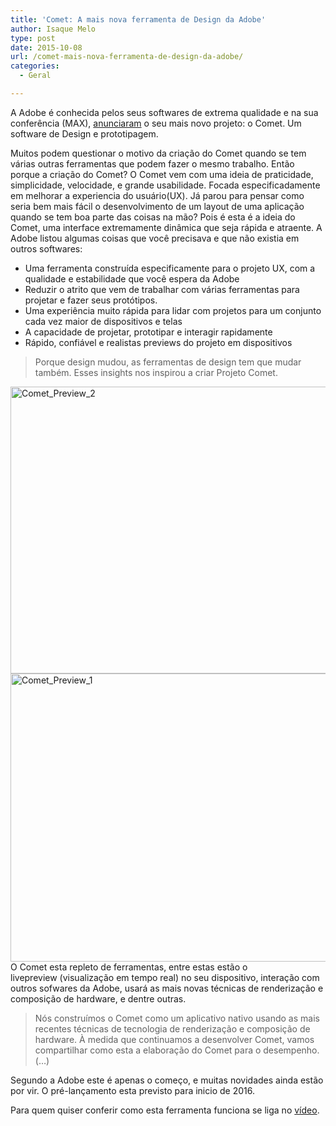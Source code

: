 ```yaml
---
title: 'Comet: A mais nova ferramenta de Design da Adobe'
author: Isaque Melo
type: post
date: 2015-10-08
url: /comet-mais-nova-ferramenta-de-design-da-adobe/
categories:
  - Geral

---
```

A Adobe é conhecida pelos seus softwares de extrema qualidade e na sua conferência (MAX), [anunciaram][1] o seu mais novo projeto: o Comet. Um software de Design e prototipagem.

Muitos podem questionar o motivo da criação do Comet quando se tem várias outras ferramentas que podem fazer o mesmo trabalho. Então porque a criação do Comet? O Comet vem com uma ideia de praticidade, simplicidade, velocidade, e grande usabilidade. Focada especificadamente em melhorar a experiencia do usuário(UX). Já parou para pensar como seria bem mais fácil o desenvolvimento de um layout de uma aplicação quando se tem boa parte das coisas na mão? Pois é esta é a ideia do Comet, uma interface extremamente dinâmica que seja rápida e atraente. A Adobe listou algumas coisas que você precisava e que não existia em outros softwares:

  * Uma ferramenta construída especificamente para o projeto UX, com a qualidade e estabilidade que você espera da Adobe
  * <span class="goog-text-highlight">Reduzir o atrito que vem de trabalhar com várias ferramentas para projetar e fazer seus protótipos.</span>
  * Uma experiência muito rápida para lidar com projetos para um conjunto cada vez maior de dispositivos e telas
  * A capacidade de projetar, prototipar e interagir rapidamente
  * Rápido, confiável ​​e realistas previews do projeto em dispositivos

> Porque design mudou, as ferramentas de design tem que mudar também. Esses insights nos inspirou a criar Projeto Comet.

<img class="alignnone  wp-image-51627" src="http://tableless.com.br/wp-content/uploads/2015/10/Comet_Preview_2.jpg" alt="Comet_Preview_2" width="817" height="459" /><img class="alignnone  wp-image-51626" src="http://tableless.com.br/wp-content/uploads/2015/10/Comet_Preview_1.jpg" alt="Comet_Preview_1" width="820" height="461" />O Comet esta repleto de ferramentas, entre estas estão o livepreview (visualização em tempo real) no seu dispositivo, interação com outros sofwares da Adobe, usará as mais novas técnicas de renderização e composição de hardware, e dentre outras.

> Nós construímos o Comet como um aplicativo nativo usando as mais recentes técnicas de tecnologia de renderização e composição de hardware. <span class="goog-text-highlight">À medida que continuamos a desenvolver Comet, vamos compartilhar como esta a elaboração do Comet para o desempenho. (&#8230;)</span>

Segundo a Adobe este é apenas o começo, e muitas novidades ainda estão por vir. O pré-lançamento esta previsto para inicio de 2016.

Para quem quiser conferir como esta ferramenta funciona se liga no <a href="https://www.youtube.com/watch?v=PD5cCBhkgTg" target="_blank">vídeo</a>.

&nbsp;

 [1]: https://blogs.adobe.com/creativecloud/introducing-project-comet-a-new-tool-for-designing-and-prototyping-user-experiences/